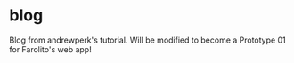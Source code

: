 blog
====

Blog from andrewperk's tutorial. Will be modified to become a Prototype 01 for Farolito's web app!